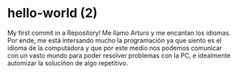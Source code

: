 # hello-world (2) 
My first commit in a Repository!
Me llamo Arturo y me encantan los idiomas. Por ende, me está intersando mucho la programación ya que siento es el idioma de la computadora y que por este medio nos podemos comunicar con un vasto mundo para poder resolver problemas con la PC, e idealmente automizar la soluciñon de algo repetitivo.

